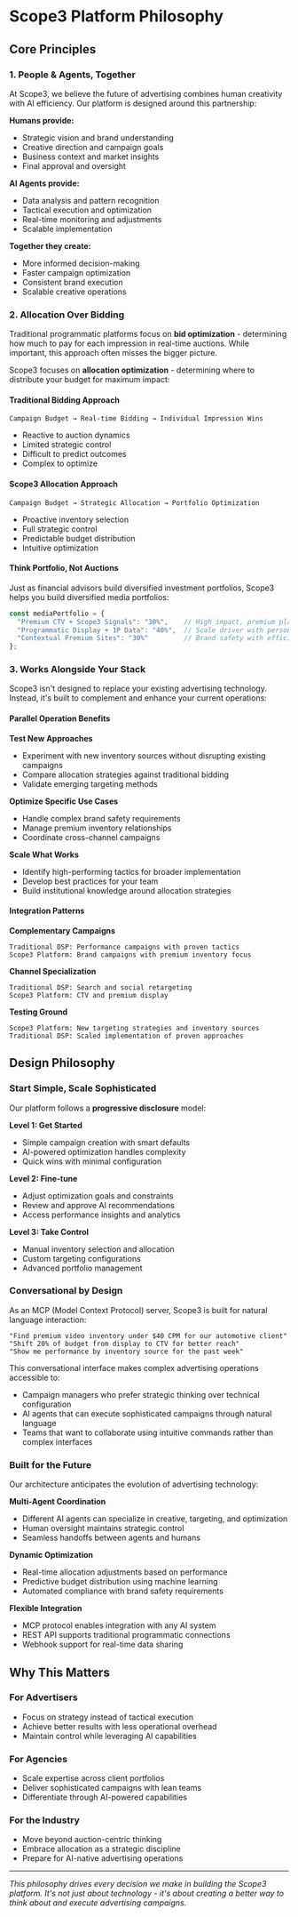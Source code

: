 # Scope3 Platform Philosophy

## Core Principles

### 1. People & Agents, Together

At Scope3, we believe the future of advertising combines human creativity with AI efficiency. Our platform is designed around this partnership:

**Humans provide:**
- Strategic vision and brand understanding
- Creative direction and campaign goals
- Business context and market insights
- Final approval and oversight

**AI Agents provide:**
- Data analysis and pattern recognition
- Tactical execution and optimization
- Real-time monitoring and adjustments
- Scalable implementation

**Together they create:**
- More informed decision-making
- Faster campaign optimization
- Consistent brand execution
- Scalable creative operations

### 2. Allocation Over Bidding

Traditional programmatic platforms focus on **bid optimization** - determining how much to pay for each impression in real-time auctions. While important, this approach often misses the bigger picture.

Scope3 focuses on **allocation optimization** - determining where to distribute your budget for maximum impact:

#### Traditional Bidding Approach
```
Campaign Budget → Real-time Bidding → Individual Impression Wins
```
- Reactive to auction dynamics
- Limited strategic control
- Difficult to predict outcomes
- Complex to optimize

#### Scope3 Allocation Approach
```
Campaign Budget → Strategic Allocation → Portfolio Optimization
```
- Proactive inventory selection
- Full strategic control
- Predictable budget distribution
- Intuitive optimization

#### Think Portfolio, Not Auctions

Just as financial advisors build diversified investment portfolios, Scope3 helps you build diversified media portfolios:

```javascript
const mediaPortfolio = {
  "Premium CTV + Scope3 Signals": "30%",    // High impact, premium placement
  "Programmatic Display + 1P Data": "40%",  // Scale driver with personalization  
  "Contextual Premium Sites": "30%"         // Brand safety with efficiency
};
```

### 3. Works Alongside Your Stack

Scope3 isn't designed to replace your existing advertising technology. Instead, it's built to complement and enhance your current operations:

#### Parallel Operation Benefits

**Test New Approaches**
- Experiment with new inventory sources without disrupting existing campaigns
- Compare allocation strategies against traditional bidding
- Validate emerging targeting methods

**Optimize Specific Use Cases**
- Handle complex brand safety requirements
- Manage premium inventory relationships
- Coordinate cross-channel campaigns

**Scale What Works**
- Identify high-performing tactics for broader implementation
- Develop best practices for your team
- Build institutional knowledge around allocation strategies

#### Integration Patterns

**Complementary Campaigns**
```
Traditional DSP: Performance campaigns with proven tactics
Scope3 Platform: Brand campaigns with premium inventory focus
```

**Channel Specialization**
```
Traditional DSP: Search and social retargeting
Scope3 Platform: CTV and premium display
```

**Testing Ground**
```
Scope3 Platform: New targeting strategies and inventory sources
Traditional DSP: Scaled implementation of proven approaches
```

## Design Philosophy

### Start Simple, Scale Sophisticated

Our platform follows a **progressive disclosure** model:

**Level 1: Get Started**
- Simple campaign creation with smart defaults
- AI-powered optimization handles complexity
- Quick wins with minimal configuration

**Level 2: Fine-tune**
- Adjust optimization goals and constraints
- Review and approve AI recommendations
- Access performance insights and analytics

**Level 3: Take Control**
- Manual inventory selection and allocation
- Custom targeting configurations
- Advanced portfolio management

### Conversational by Design

As an MCP (Model Context Protocol) server, Scope3 is built for natural language interaction:

```
"Find premium video inventory under $40 CPM for our automotive client"
"Shift 20% of budget from display to CTV for better reach"
"Show me performance by inventory source for the past week"
```

This conversational interface makes complex advertising operations accessible to:
- Campaign managers who prefer strategic thinking over technical configuration
- AI agents that can execute sophisticated campaigns through natural language
- Teams that want to collaborate using intuitive commands rather than complex interfaces

### Built for the Future

Our architecture anticipates the evolution of advertising technology:

**Multi-Agent Coordination**
- Different AI agents can specialize in creative, targeting, and optimization
- Human oversight maintains strategic control
- Seamless handoffs between agents and humans

**Dynamic Optimization**
- Real-time allocation adjustments based on performance
- Predictive budget distribution using machine learning
- Automated compliance with brand safety requirements

**Flexible Integration**
- MCP protocol enables integration with any AI system
- REST API supports traditional programmatic connections
- Webhook support for real-time data sharing

## Why This Matters

### For Advertisers
- Focus on strategy instead of tactical execution
- Achieve better results with less operational overhead
- Maintain control while leveraging AI capabilities

### For Agencies
- Scale expertise across client portfolios
- Deliver sophisticated campaigns with lean teams
- Differentiate through AI-powered capabilities

### For the Industry
- Move beyond auction-centric thinking
- Embrace allocation as a strategic discipline
- Prepare for AI-native advertising operations

---

*This philosophy drives every decision we make in building the Scope3 platform. It's not just about technology - it's about creating a better way to think about and execute advertising campaigns.*